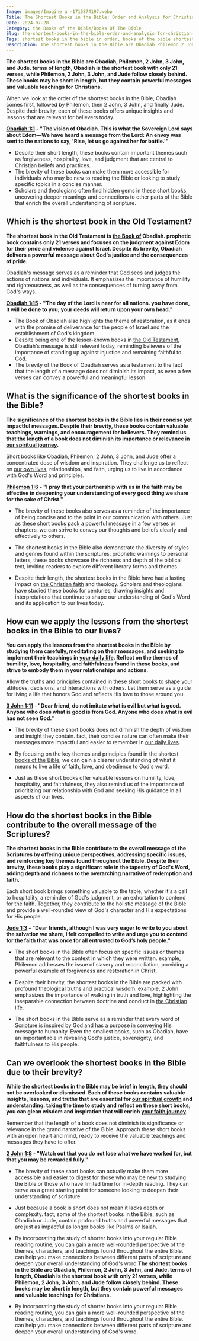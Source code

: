 ```yaml
---
Image: images/Imagine a -1715874197.webp
Title: The Shortest Books in the Bible: Order and Analysis for Christian Readers
Date: 2024-07-28
Category: the Books of the Bible/Books Of The Bible
Slug: the-shortest-books-in-the-bible-order-and-analysis-for-christian-readers
Tags: shortest books in the bible in order, books of the bible shortest to longest, what are the shortest books in the bible, shortest books in the bible, shortest book in the old testament, what is shortest book in bible, the shortest book in the bible, shortest old testament book, longest and shortest book in the bible, smallest books of the bible, what is shortest book in the bible, shortest book of the bible, shortest bible book, shortest book in bible, the books of the bible, books of the bible
Description: The shortest books in the Bible are Obadiah Philemon 2 John 3 John and Jude terms of length Obadiah is the shortest book with only 21 verses while Philemon 2 John 3 John and Jude follow closely behind These books may be short in length but they contain powerful messages
---
```


**The shortest books in the Bible are Obadiah, Philemon, 2 John, 3 John, and Jude.  terms of length, Obadiah is the shortest book with only 21 verses, while Philemon, 2 John, 3 John, and Jude follow closely behind. These books may be short in length, but they contain powerful messages and valuable teachings for Christians.**

When we look at the order of the shortest books in the Bible, Obadiah comes first, followed by Philemon, then 2 John, 3 John, and finally Jude. Despite their brevity, each of these books offers unique insights and lessons that are relevant for believers today.

**[Obadiah 1:1](https://www.bibleref.com/Obadiah/1/Obadiah-1-1.html) - "The vision of Obadiah. This is what the Sovereign Lord says about Edom—We have heard a message from the Lord: An envoy was sent to the nations to say, 'Rise, let us go against her for battle.'"**

- Despite their short length, these books contain important themes such as forgiveness, hospitality, love, and judgment that are central to Christian beliefs and practices.
- The brevity of these books can make them more accessible for individuals who may be new to reading the Bible or looking to study specific topics in a concise manner.
- Scholars and theologians often find hidden gems in these short books, uncovering deeper meanings and connections to other parts of the Bible that enrich the overall understanding of scripture.

## Which is the shortest book in the Old Testament?

**The shortest book in the Old Testament is [the Book of](/where-does-the-new-testament-begin-a-comprehensive-guide-for-christian-readers) Obadiah.  prophetic book contains only 21 verses and focuses on the judgment against Edom for their pride and violence against Israel. Despite its brevity, Obadiah delivers a powerful message about God's justice and the consequences of pride.**

Obadiah's message serves as a reminder that God sees and judges the actions of nations and individuals. It emphasizes the importance of humility and righteousness, as well as the consequences of turning away from God's ways.

**[Obadiah 1:15](https://www.bibleref.com/Obadiah/1/Obadiah-1-15.html) - "The day of the Lord is near for all nations.  you have done, it will be done to you; your deeds will return upon your own head."**

- The Book of Obadiah also highlights the theme of restoration, as it ends with the promise of deliverance for the people of Israel and the establishment of God's kingdom.
- Despite being one of the lesser-known books in [the Old Testament](/understanding-the-differences-between-messianic-judaism-and-christianity-a-comprehensive-guide), Obadiah's message is still relevant today, reminding believers of the importance of standing up against injustice and remaining faithful to God.
- The brevity of the Book of Obadiah serves as a testament to the fact that the length of a message does not diminish its impact, as even a few verses can convey a powerful and meaningful lesson.

## What is the significance of the shortest books in the Bible?

**The significance of the shortest books in the Bible lies in their concise yet impactful messages. Despite their brevity, these books contain valuable teachings, warnings, and encouragement for believers. They remind us that the length of a book does not diminish its importance or relevance in [our spiritual journey](/powerful-prayers-for-blessing-christian-friendships).**

Short books like Obadiah, Philemon, 2 John, 3 John, and Jude offer a concentrated dose of wisdom and inspiration. They challenge us to reflect on [our own lives](/uncovering-the-divine-journey-of-jesus-exploring-the-life-of-christ), relationships, and faith, urging us to live in accordance with God's Word and principles.

**[Philemon 1:6](https://www.bibleref.com/Philemon/1/Philemon-1-6.html) - "I pray that your partnership with us in the faith may be effective in deepening your understanding of every good thing we share for the sake of Christ."**

- The brevity of these books also serves as a reminder of the importance of being concise and to the point in our communication with others. Just as these short books pack a powerful message in a few verses or chapters, we can strive to convey our thoughts and beliefs clearly and effectively to others.

- The shortest books in the Bible also demonstrate the diversity of styles and genres found within the scriptures.  prophetic warnings to personal letters, these books showcase the richness and depth of the biblical text, inviting readers to explore different literary forms and themes.

- Despite their length, the shortest books in the Bible have had a lasting impact on [the Christian faith](/scripture-on-prayer-and-supplication) and theology. Scholars and theologians have studied these books for centuries, drawing insights and interpretations that continue to shape our understanding of God's Word and its application to our lives today.

## How can we apply the lessons from the shortest books in the Bible to our lives?

**You can apply the lessons from the shortest books in the Bible by studying them carefully, meditating on their messages, and seeking to implement their teachings in [your daily life](/ultimate-bible-study-guides-by-book-enhance-your-understanding-and-faith). Reflect on the themes of humility, love, hospitality, and faithfulness found in these books, and strive to embody them in your relationships and actions.**

Allow the truths and principles contained in these short books to shape your attitudes, decisions, and interactions with others. Let them serve as a guide for living a life that honors God and reflects His love to those around you.

**[3 John 1:11](https://www.bibleref.com/3-John/1/3-John-1-11.html) - "Dear friend, do not imitate what is evil but what is good. Anyone who does what is good is from God. Anyone who does what is evil has not seen God."**

- The brevity of these short books does not diminish the depth of wisdom and insight they contain.  fact, their concise nature can often make their messages more impactful and easier to remember in [our daily lives](/how-to-study-the-bible).

- By focusing on the key themes and principles found in the shortest [books of the Bible](/discover-the-longest-chapter-in-the-bible-and-its-significance), we can gain a clearer understanding of what it means to live a life of faith, love, and obedience to God's word.

- Just as these short books offer valuable lessons on humility, love, hospitality, and faithfulness, they also remind us of the importance of prioritizing our relationship with God and seeking His guidance in all aspects of our lives.

## How do the shortest books in the Bible contribute to the overall message of the Scriptures?

**The shortest books in the Bible contribute to the overall message of the Scriptures by offering unique perspectives, addressing specific issues, and reinforcing key themes found throughout the Bible. Despite their brevity, these books play a significant role in the tapestry of God's Word, adding depth and richness to the overarching narrative of redemption and faith.**

Each short book brings something valuable to the table, whether it's a call to hospitality, a reminder of God's judgment, or an exhortation to contend for the faith. Together, they contribute to the holistic message of the Bible and provide a well-rounded view of God's character and His expectations for His people.

**[Jude 1:3](https://www.bibleref.com/Jude/1/Jude-1-3.html) - "Dear friends, although I was very eager to write to you about the salvation we share, I felt compelled to write and urge you to contend for the faith that was once for all entrusted to God’s holy people."**

- The short books in the Bible often focus on specific issues or themes that are relevant to the context in which they were written.  example, Philemon addresses the issue of slavery and reconciliation, providing a powerful example of forgiveness and restoration in Christ.

- Despite their brevity, the shortest books in the Bible are packed with profound theological truths and practical wisdom.  example, 2 John emphasizes the importance of walking in truth and love, highlighting the inseparable connection between doctrine and conduct in [the Christian life](/unveiling-the-power-of-scripture-deep-dive-biblical-teachings-holy-spirit).

- The short books in the Bible serve as a reminder that every word of Scripture is inspired by God and has a purpose in conveying His message to humanity. Even the smallest books, such as Obadiah, have an important role in revealing God's justice, sovereignty, and faithfulness to His people.

## Can we overlook the shortest books in the Bible due to their brevity?

**While the shortest books in the Bible may be brief in length, they should not be overlooked or dismissed. Each of these books contains valuable insights, lessons, and truths that are essential for [our spiritual growth](/prayer-to-the-holy-spirit-for-healing) and understanding.  taking the time to study and reflect on these short books, you can glean wisdom and inspiration that will enrich [your faith journey](/the-ultimate-guide-to-bible-study-booklets-for-adult-christian-education).**

Remember that the length of a book does not diminish its significance or relevance in the grand narrative of the Bible. Approach these short books with an open heart and mind, ready to receive the valuable teachings and messages they have to offer.

**[2 John 1:8](https://www.bibleref.com/2-John/1/2-John-1-8.html) - "Watch out that you do not lose what we have worked for, but that you may be rewarded fully."**

- The brevity of these short books can actually make them more accessible and easier to digest for those who may be new to studying the Bible or those who have limited time for in-depth reading. They can serve as a great starting point for someone looking to deepen their understanding of scripture.

- Just because a book is short does not mean it lacks depth or complexity.  fact, some of the shortest books in the Bible, such as Obadiah or Jude, contain profound truths and powerful messages that are just as impactful as longer books like Psalms or Isaiah.

- By incorporating the study of shorter books into your regular Bible reading routine, you can gain a more well-rounded perspective of the themes, characters, and teachings found throughout the entire Bible.  can help you make connections between different parts of scripture and deepen your overall understanding of God's word.**The shortest books in the Bible are Obadiah, Philemon, 2 John, 3 John, and Jude.  terms of length, Obadiah is the shortest book with only 21 verses, while Philemon, 2 John, 3 John, and Jude follow closely behind. These books may be short in length, but they contain powerful messages and valuable teachings for Christians.**

- By incorporating the study of shorter books into your regular Bible reading routine, you can gain a more well-rounded perspective of the themes, characters, and teachings found throughout the entire Bible.  can help you make connections between different parts of scripture and deepen your overall understanding of God's word.